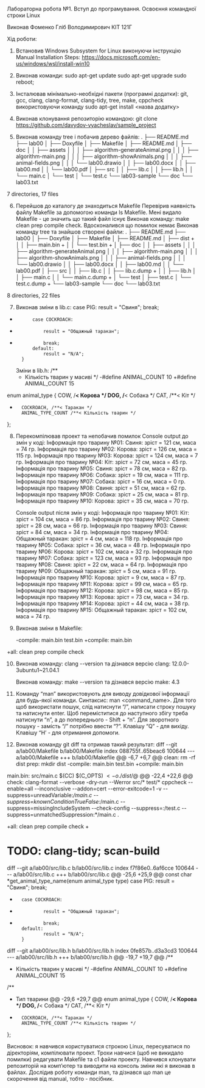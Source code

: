 Лабораторна робота №1. Вступ до програмування. Освоєння командної строки Linux

Виконав Фоменко Гліб Володимирович КІТ 121Г

Хід роботи:

1. Встановив Windows Subsystem for Linux виконуючи інструкцію Manual Installation Steps: https://docs.microsoft.com/en-us/windows/wsl/install-win10

2. Виконав команди: 
sudo apt-get update
sudo apt-get upgrade
sudo reboot;

3. Інсталював мінімально-необхідні пакети (програмні додатки): git, gcc, clang, clang-format, clang-tidy, tree, make, cppcheck використовуючи команду sudo apt-get install <назва додатку>

4. Виконав клонування репозиторію командою: git clone https://github.com/davydov-vyacheslav/sample_project

5. Виконав команду tree і побачив дерево файлів:
.
├── README.md
├── lab00
│   ├── Doxyfile
│   ├── Makefile
│   ├── README.md
│   ├── doc
│   │   ├── assets
│   │   │   ├── algorithm-generateAnimal.png
│   │   │   ├── algorithm-main.png
│   │   │   ├── algorithm-showAnimals.png
│   │   │   ├── animal-fields.png
│   │   │   └── lab00.drawio
│   │   ├── lab00.docx
│   │   ├── lab00.md
│   │   └── lab00.pdf
│   ├── src
│   │   ├── lib.c
│   │   ├── lib.h
│   │   └── main.c
│   └── test
│       └── test.c
└── lab03-sample
    └── doc
        └── lab03.txt

7 directories, 17 files

6. Перейшов до каталогу де знаходиться Makefile
Перевірив наявність файлу Makefile за допомогою команди ls Makefile. Мені видало Makefile - це значить що такий файл існує
Виконав команду: make clean prep compile check. Вдосконалився що помилок немає
Виконав команду tree та знайшов створені файли:
.
├── README.md
├── lab00
│   ├── Doxyfile
│   ├── Makefile
│   ├── README.md
│   ├── dist						+
│   │   ├── main.bin					+
│   │   └── test.bin					+
│   ├── doc
│   │   ├── assets
│   │   │   ├── algorithm-generateAnimal.png
│   │   │   ├── algorithm-main.png
│   │   │   ├── algorithm-showAnimals.png
│   │   │   ├── animal-fields.png
│   │   │   └── lab00.drawio
│   │   ├── lab00.docx
│   │   ├── lab00.md
│   │   └── lab00.pdf
│   ├── src
│   │   ├── lib.c
│   │   ├── lib.c.dump				+
│   │   ├── lib.h
│   │   ├── main.c
│   │   └── main.c.dump				+
│   └── test
│       ├── test.c
│       └── test.c.dump				+
└── lab03-sample
    └── doc
        └── lab03.txt

8 directories, 22 files

7. Виконав зміни в lib.c:
case PIG:
                result = "Свиня";
                break;
+       	case COCKROACH:
+               result = "Общажный таракан";
+               break;
        	default:
                result = "N/A";
        }

	Зміни в lib.h:
 /**
  * Кількість тварин у масиві
  */
-#define ANIMAL_COUNT 10
+#define ANIMAL_COUNT 15

enum animal_type {
        COW, /**< Корова */
        DOG, /**< Собака */
        CAT, /**< Кіт */
+       COCKROACH, /**< Таракан */
        ANIMAL_TYPE_COUNT /**< Кількість тварин */
 };


8. Перекомпілював проект та непобачив помилок
	Console output до змін у коді:
		Інформація про тварину №01: Свиня: зріст = 121 см, маса = 74 гр.
Інформація про тварину №02: Корова: зріст = 126 см, маса = 115 гр.
Інформація про тварину №03: Корова: зріст = 124 см, маса = 7 гр.
Інформація про тварину №04: Кіт: зріст = 72 см, маса = 45 гр.
Інформація про тварину №05: Свиня: зріст = 78 см, маса = 82 гр.
Інформація про тварину №06: Собака: зріст = 19 см, маса = 111 гр.
Інформація про тварину №07: Собака: зріст = 16 см, маса = 0 гр.
Інформація про тварину №08: Свиня: зріст = 51 см, маса = 62 гр.
Інформація про тварину №09: Собака: зріст = 25 см, маса = 81 гр.
Інформація про тварину №10: Корова: зріст = 35 см, маса = 70 гр.

	Console output після змін у коді:
		Інформація про тварину №01: Кіт: зріст = 104 см, маса = 86 гр.
Інформація про тварину №02: Свиня: зріст = 28 см, маса = 66 гр.
Інформація про тварину №03: Свиня: зріст = 84 см, маса = 34 гр.
Інформація про тварину №04: Общажный таракан: зріст = 4 см, маса = 118 гр.
Інформація про тварину №05: Собака: зріст = 36 см, маса = 48 гр.
Інформація про тварину №06: Корова: зріст = 102 см, маса = 32 гр.
Інформація про тварину №07: Собака: зріст = 123 см, маса = 93 гр.
Інформація про тварину №08: Свиня: зріст = 22 см, маса = 64 гр.
Інформація про тварину №09: Общажный таракан: зріст = 5 см, маса = 91 гр.
Інформація про тварину №10: Корова: зріст = 9 см, маса = 87 гр.
Інформація про тварину №11: Корова: зріст = 99 см, маса = 65 гр.
Інформація про тварину №12: Корова: зріст = 98 см, маса = 85 гр.
Інформація про тварину №13: Корова: зріст = 73 см, маса = 34 гр.
Інформація про тварину №14: Корова: зріст = 44 см, маса = 38 гр.
Інформація про тварину №15: Общажный таракан: зріст = 102 см, маса = 74 гр.

9. Виконав зміни в Makefile:

	-compile: main.bin test.bin
+compile: main.bin

+all: clean prep compile check

10. Виконав команду: clang --version та дізнався версію clang: 12.0.0-3ubuntu1~21.04.1

	Виконав команду: make --version та дізнався версію make: 4.3

11. Команду “man” використовують для виводу довідкової інформації для будь-якої команди. Синтаксис: man <command_name>. Для того щоб використати пошук, слід натиснути “/”, написати строку пошуку та натиснути enter. Щоб переміститися до наступного збігу треба натиснути “n”, а до попереднього - Shift + “n”. Для зворотного пошуку - замість “/” потрібно ввести “?”. Клавішу “Q” - для вихіду. Клавішу “H’ - для отримання допомоги.

12. Виконав команду git diff та отримав такий результат:
	diff --git a/lab00/Makefile b/lab00/Makefile
index 088755f..65beac6 100644
--- a/lab00/Makefile
+++ b/lab00/Makefile
@@ -6,7 +6,7 @@ clean:
        rm -rf dist
 prep:
        mkdir dist
-compile: main.bin test.bin
+compile: main.bin

 main.bin: src/main.c
        $(CC) $(C_OPTS) $< -o ./dist/$@
@@ -22,4 +22,6 @@ check:
        clang-format --verbose -dry-run --Werror src/* test/*
        cppcheck --enable=all --inconclusive --addon=cert --error-exitcode=1  -v --suppress=unreadVariable:*/main.c --suppress=knownConditionTrueFalse:*/main.c --suppress=missingIncludeSystem  --check-config --suppress=*:*/test.c  --suppress=unmatchedSuppression:*/main.c .

+all: clean prep compile check
+
 # TODO: clang-tidy; scan-build
diff --git a/lab00/src/lib.c b/lab00/src/lib.c
index f7f86e0..6af6cce 100644
--- a/lab00/src/lib.c
+++ b/lab00/src/lib.c
@@ -25,6 +25,9 @@ const char *get_animal_type_name(enum animal_type type)
        case PIG:
                result = "Свиня";
                break;
+       case COCKROACH:
+               result = "Общажный таракан";
+               break;
        default:
                result = "N/A";
        }
diff --git a/lab00/src/lib.h b/lab00/src/lib.h
index 0fe857b..d3a3cd3 100644
--- a/lab00/src/lib.h
+++ b/lab00/src/lib.h
@@ -19,7 +19,7 @@
 /**
  * Кількість тварин у масиві
  */
-#define ANIMAL_COUNT 10
+#define ANIMAL_COUNT 15

 /**
  * Тип тварини
@@ -29,6 +29,7 @@ enum animal_type {
        COW, /**< Корова */
        DOG, /**< Собака */
        CAT, /**< Кіт */
+       COCKROACH, /**< Таракан */
        ANIMAL_TYPE_COUNT /**< Кількість тварин */
 };

Висновок: я навчився користуватися строкою Linux, пересуватися по діректоріям, компілювати проект. Трохи навчися (щоб не викидало помилки) редагувати Makefile та c1 файли проекту. Навчився клонувати репозиторій на комп’ютер та виводити на консоль зміни які я виконав в файлах. Дослідив роботу команди man, та дізнався що man це скорочення від manual, тобто - посібник.

